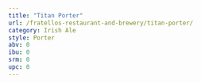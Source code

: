 ```yaml
---
title: "Titan Porter"
url: /fratellos-restaurant-and-brewery/titan-porter/
category: Irish Ale
style: Porter
abv: 0
ibu: 0
srm: 0
upc: 0
---
```


